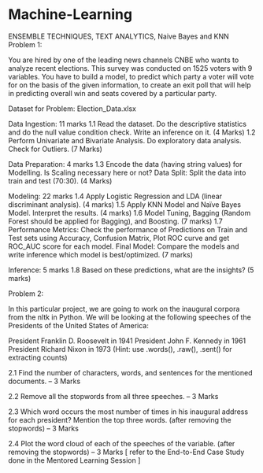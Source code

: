 # Machine-Learning
ENSEMBLE TECHNIQUES, TEXT ANALYTICS, Naive Bayes and KNN
Problem 1:

You are hired by one of the leading news channels CNBE who wants to analyze recent elections. This survey was conducted on 1525 voters with 9 variables. You have to build a model, to predict which party a voter will vote for on the basis of the given information, to create an exit poll that will help in predicting overall win and seats covered by a particular party.

Dataset for Problem: Election_Data.xlsx

Data Ingestion: 11 marks
1.1 Read the dataset. Do the descriptive statistics and do the null value condition check. Write an inference on it. (4 Marks)
1.2 Perform Univariate and Bivariate Analysis. Do exploratory data analysis. Check for Outliers. (7 Marks)

Data Preparation: 4 marks
1.3 Encode the data (having string values) for Modelling. Is Scaling necessary here or not? Data Split: Split the data into train and test (70:30). (4 Marks)

Modeling: 22 marks
1.4 Apply Logistic Regression and LDA (linear discriminant analysis). (4 marks)
1.5 Apply KNN Model and Naïve Bayes Model. Interpret the results. (4 marks)
1.6 Model Tuning, Bagging (Random Forest should be applied for Bagging), and Boosting. (7 marks)
1.7 Performance Metrics: Check the performance of Predictions on Train and Test sets using Accuracy, Confusion Matrix, Plot ROC curve and get ROC_AUC score for each model. Final Model: Compare the models and write inference which model is best/optimized. (7 marks)


Inference: 5 marks
1.8 Based on these predictions, what are the insights? (5 marks)

Problem 2:

In this particular project, we are going to work on the inaugural corpora from the nltk in Python. We will be looking at the following speeches of the Presidents of the United States of America:

President Franklin D. Roosevelt in 1941
President John F. Kennedy in 1961
President Richard Nixon in 1973
(Hint: use .words(), .raw(), .sent() for extracting counts)

2.1 Find the number of characters, words, and sentences for the mentioned documents. – 3 Marks

2.2 Remove all the stopwords from all three speeches. – 3 Marks

2.3 Which word occurs the most number of times in his inaugural address for each president? Mention the top three words. (after removing the stopwords) – 3 Marks

2.4 Plot the word cloud of each of the speeches of the variable. (after removing the stopwords) – 3 Marks [ refer to the End-to-End Case Study done in the Mentored Learning Session ]
